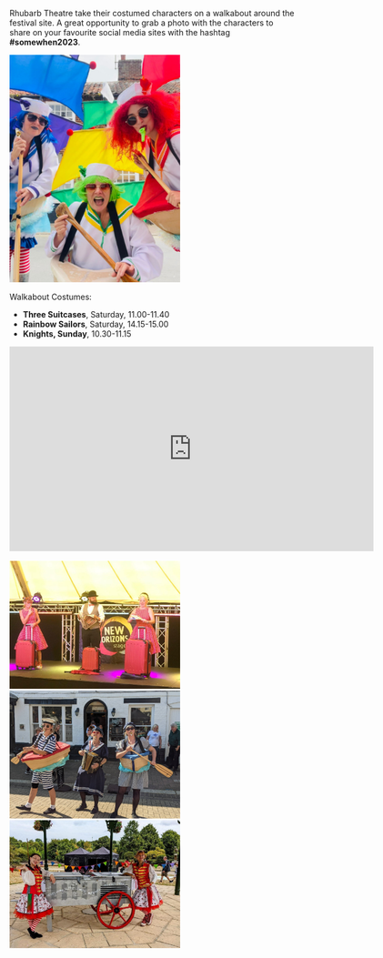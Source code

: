 
Rhubarb Theatre take their costumed characters on a walkabout around the festival site. A great opportunity to grab a photo with the characters to share on your favourite social media sites with the hashtag __#somewhen2023__.

<img src="../../assets/images/rhubarb-sailors2.jpeg" width="300" />


Walkabout Costumes:

- __Three Suitcases__, Saturday, 11.00-11.40
- __Rainbow Sailors__, Saturday, 14.15-15.00
- __Knights, Sunday__, 10.30-11.15


 <iframe title="vimeo-player" src="https://player.vimeo.com/video/296376324?h=2e636549b4" width="640" height="360" frameborder="0"    allowfullscreen></iframe>

 <img src="../../assets/images/rhubarb-three-suitcases.jpeg" width="300" /><img src="../../assets/images/rhubarb-sailors.jpeg" width="300" /><img src="../../assets/images/rhubarb-walkabout.jpeg" width="300" />